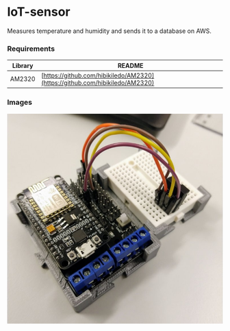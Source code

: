 # IoT-sensor
Measures temperature and humidity and sends it to a database on AWS.

### Requirements

| Library | README |
| ----- | ----- |
| AM2320 | [https://github.com/hibikiledo/AM2320](https://github.com/hibikiledo/AM2320) |

### Images

![iot](https://raw.githubusercontent.com/abbrasris/IoT-sensor/master/img/iot.jpg)
